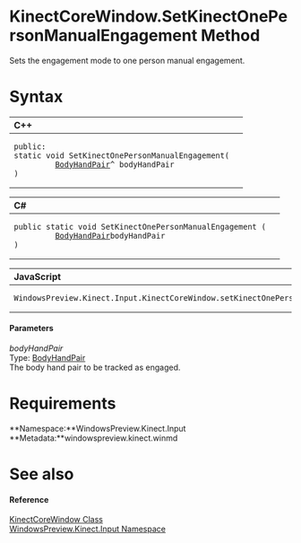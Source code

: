 KinectCoreWindow.SetKinectOnePersonManualEngagement Method  
==========================================================  

Sets the engagement mode to one person manual engagement. <span id="syntaxSection"></span>

Syntax  
======  

<table>
<colgroup>
<col width="100%" />
</colgroup>
<thead>
<tr class="header">
<th align="left">C++</th>
</tr>
</thead>
<tbody>
<tr class="odd">
<td align="left"><pre><code>public:  
static void SetKinectOnePersonManualEngagement(  
         <a href="../../BodyHandPair_Class.md">BodyHandPair</a>^ bodyHandPair  
)</code></pre></td>
</tr>
</tbody>
</table>

<table>
<colgroup>
<col width="100%" />
</colgroup>
<thead>
<tr class="header">
<th align="left">C#</th>
</tr>
</thead>
<tbody>
<tr class="odd">
<td align="left"><pre><code>public static void SetKinectOnePersonManualEngagement (  
         <a href="../../BodyHandPair_Class.md">BodyHandPair</a>bodyHandPair  
)</code></pre></td>
</tr>
</tbody>
</table>

<table>
<colgroup>
<col width="100%" />
</colgroup>
<thead>
<tr class="header">
<th align="left">JavaScript</th>
</tr>
</thead>
<tbody>
<tr class="odd">
<td align="left"><pre><code>WindowsPreview.Kinect.Input.KinectCoreWindow.setKinectOnePersonManualEngagement(bodyHandPair);</code></pre></td>
</tr>
</tbody>
</table>

<span id="ID4EG"></span>
#### Parameters  

*bodyHandPair*    
Type: [BodyHandPair](../../BodyHandPair_Class.md)  
The body hand pair to be tracked as engaged.  

<span id="requirements"></span>

Requirements  
============  

**Namespace:**WindowsPreview.Kinect.Input  
**Metadata:**windowspreview.kinect.winmd  

<span id="ID4E4"></span>

See also  
========  

<span id="ID4E6"></span>
#### Reference  

[KinectCoreWindow Class](../../KinectCoreWindow_Class.md)  
 [WindowsPreview.Kinect.Input Namespace](../../../Kinect.Input.md)  



<!--Please do not edit the data in the comment block below.-->
<!--
TOCTitle : SetKinectOnePersonManualEngagement Method
RLTitle : KinectCoreWindow.SetKinectOnePersonManualEngagement Method
KeywordK : SetKinectOnePersonManualEngagement method
KeywordK : KinectCoreWindow.SetKinectOnePersonManualEngagement method
KeywordF : WindowsPreview.Kinect.Input.KinectCoreWindow.SetKinectOnePersonManualEngagement
KeywordF : KinectCoreWindow.SetKinectOnePersonManualEngagement
KeywordF : SetKinectOnePersonManualEngagement
KeywordF : WindowsPreview.Kinect.Input.KinectCoreWindow.SetKinectOnePersonManualEngagement(WindowsPreview.Kinect.Input.BodyHandPair)
KeywordA : M:WindowsPreview.Kinect.Input.KinectCoreWindow.SetKinectOnePersonManualEngagement(WindowsPreview.Kinect.Input.BodyHandPair)
AssetID : M:WindowsPreview.Kinect.Input.KinectCoreWindow.SetKinectOnePersonManualEngagement(WindowsPreview.Kinect.Input.BodyHandPair)
Locale : en-us
CommunityContent : 1
APIType : Managed
APILocation : windowspreview.kinect.winmd
APIName : WindowsPreview.Kinect.Input.KinectCoreWindow.SetKinectOnePersonManualEngagement
TargetOS : Windows
TopicType : kbSyntax
DevLang : VB
DevLang : CSharp
DevLang : JavaScript
DevLang : C++
DocSet : K4Wv2
ProjType : K4Wv2Proj
Technology : Kinect for Windows
Product : Kinect for Windows SDK v2
productversion : 20
-->
